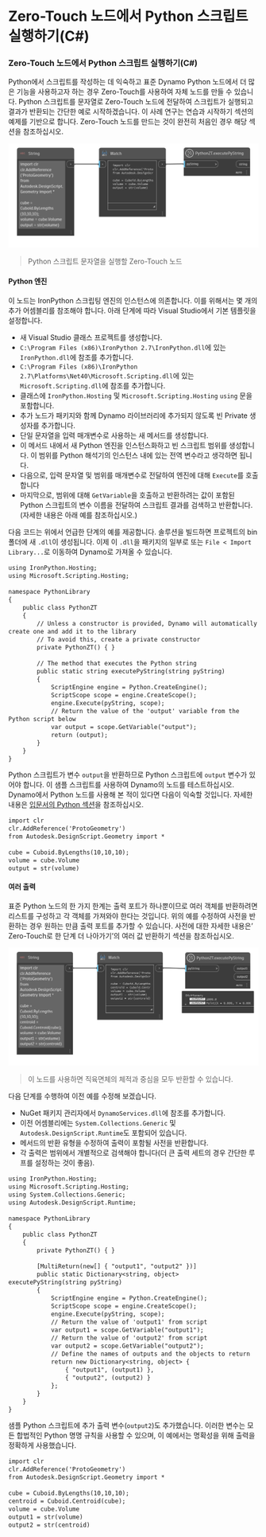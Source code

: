 # Zero-Touch 노드에서 Python 스크립트 실행하기(C#)

### Zero-Touch 노드에서 Python 스크립트 실행하기(C#) <a href="#executing-python-scripts-in-zero-touch-nodes-c" id="executing-python-scripts-in-zero-touch-nodes-c"></a>

Python에서 스크립트를 작성하는 데 익숙하고 표준 Dynamo Python 노드에서 더 많은 기능을 사용하고자 하는 경우 Zero-Touch를 사용하여 자체 노드를 만들 수 있습니다. Python 스크립트를 문자열로 Zero-Touch 노드에 전달하여 스크립트가 실행되고 결과가 반환되는 간단한 예로 시작하겠습니다. 이 사례 연구는 연습과 시작하기 섹션의 예제를 기반으로 합니다. Zero-Touch 노드를 만드는 것이 완전히 처음인 경우 해당 섹션을 참조하십시오.

![Python 스크립트 문자열을 실행할 Zero-Touch 노드](images/python-case-study.png)

> Python 스크립트 문자열을 실행할 Zero-Touch 노드

#### Python 엔진 <a href="#python-engine" id="python-engine"></a>

이 노드는 IronPython 스크립팅 엔진의 인스턴스에 의존합니다. 이를 위해서는 몇 개의 추가 어셈블리를 참조해야 합니다. 아래 단계에 따라 Visual Studio에서 기본 템플릿을 설정합니다.

* 새 Visual Studio 클래스 프로젝트를 생성합니다.
* `C:\Program Files (x86)\IronPython 2.7\IronPython.dll`에 있는 `IronPython.dll`에 참조를 추가합니다.
* `C:\Program Files (x86)\IronPython 2.7\Platforms\Net40\Microsoft.Scripting.dll`에 있는 `Microsoft.Scripting.dll`에 참조를 추가합니다.
* 클래스에 `IronPython.Hosting` 및 `Microsoft.Scripting.Hosting` `using` 문을 포함합니다.
* 추가 노드가 패키지와 함께 Dynamo 라이브러리에 추가되지 않도록 빈 Private 생성자를 추가합니다.
* 단일 문자열을 입력 매개변수로 사용하는 새 메서드를 생성합니다.
* 이 메서드 내에서 새 Python 엔진을 인스턴스화하고 빈 스크립트 범위를 생성합니다. 이 범위를 Python 해석기의 인스턴스 내에 있는 전역 변수라고 생각하면 됩니다.
* 다음으로, 입력 문자열 및 범위를 매개변수로 전달하여 엔진에 대해 `Execute`를 호출합니다
* 마지막으로, 범위에 대해 `GetVariable`을 호출하고 반환하려는 값이 포함된 Python 스크립트의 변수 이름을 전달하여 스크립트 결과를 검색하고 반환합니다. (자세한 내용은 아래 예를 참조하십시오.)

다음 코드는 위에서 언급한 단계의 예를 제공합니다. 솔루션을 빌드하면 프로젝트의 bin 폴더에 새 `.dll`이 생성됩니다. 이제 이 `.dll`을 패키지의 일부로 또는 `File < Import Library...`로 이동하여 Dynamo로 가져올 수 있습니다.

```
using IronPython.Hosting;
using Microsoft.Scripting.Hosting;

namespace PythonLibrary
{
    public class PythonZT
    {
        // Unless a constructor is provided, Dynamo will automatically create one and add it to the library
        // To avoid this, create a private constructor
        private PythonZT() { }

        // The method that executes the Python string
        public static string executePyString(string pyString)
        {
            ScriptEngine engine = Python.CreateEngine();
            ScriptScope scope = engine.CreateScope();
            engine.Execute(pyString, scope);
            // Return the value of the 'output' variable from the Python script below
            var output = scope.GetVariable("output");
            return (output);
        }
    }
}
```

Python 스크립트가 변수 `output`을 반환하므로 Python 스크립트에 `output` 변수가 있어야 합니다. 이 샘플 스크립트를 사용하여 Dynamo의 노드를 테스트하십시오. Dynamo에서 Python 노드를 사용해 본 적이 있다면 다음이 익숙할 것입니다. 자세한 내용은 [입문서의 Python 섹션](http://dynamoprimer.com/en/09\_Custom-Nodes/9-4\_Python.html)을 참조하십시오.

```
import clr
clr.AddReference('ProtoGeometry')
from Autodesk.DesignScript.Geometry import *

cube = Cuboid.ByLengths(10,10,10);
volume = cube.Volume
output = str(volume)
```

#### 여러 출력 <a href="#multiple-outputs" id="multiple-outputs"></a>

표준 Python 노드의 한 가지 한계는 출력 포트가 하나뿐이므로 여러 객체를 반환하려면 리스트를 구성하고 각 객체를 가져와야 한다는 것입니다. 위의 예를 수정하여 사전을 반환하는 경우 원하는 만큼 출력 포트를 추가할 수 있습니다. 사전에 대한 자세한 내용은’ Zero-Touch로 한 단계 더 나아가기’의 여러 값 반환하기 섹션을 참조하십시오.

![이 노드를 사용하면 직육면체의 체적과 중심을 모두 반환할 수 있습니다.](images/python-multi-case-study.png)

> 이 노드를 사용하면 직육면체의 체적과 중심을 모두 반환할 수 있습니다.

다음 단계를 수행하여 이전 예를 수정해 보겠습니다.

* NuGet 패키지 관리자에서 `DynamoServices.dll`에 참조를 추가합니다.
* 이전 어셈블리에는 `System.Collections.Generic` 및 `Autodesk.DesignScript.Runtime`도 포함되어 있습니다.
* 메서드의 반환 유형을 수정하여 출력이 포함될 사전을 반환합니다.
* 각 출력은 범위에서 개별적으로 검색해야 합니다(더 큰 출력 세트의 경우 간단한 루프를 설정하는 것이 좋음).

```
using IronPython.Hosting;
using Microsoft.Scripting.Hosting;
using System.Collections.Generic;
using Autodesk.DesignScript.Runtime;

namespace PythonLibrary
{
    public class PythonZT
    {
        private PythonZT() { }

        [MultiReturn(new[] { "output1", "output2" })]
        public static Dictionary<string, object> executePyString(string pyString)
        {
            ScriptEngine engine = Python.CreateEngine();
            ScriptScope scope = engine.CreateScope();
            engine.Execute(pyString, scope);
            // Return the value of 'output1' from script
            var output1 = scope.GetVariable("output1");
            // Return the value of 'output2' from script
            var output2 = scope.GetVariable("output2");
            // Define the names of outputs and the objects to return
            return new Dictionary<string, object> {
                { "output1", (output1) },
                { "output2", (output2) }
            };
        }
    }
}
```

샘플 Python 스크립트에 추가 출력 변수(`output2`)도 추가했습니다. 이러한 변수는 모든 합법적인 Python 명명 규칙을 사용할 수 있으며, 이 예에서는 명확성을 위해 출력을 정확하게 사용했습니다.

```
import clr
clr.AddReference('ProtoGeometry')
from Autodesk.DesignScript.Geometry import *

cube = Cuboid.ByLengths(10,10,10);
centroid = Cuboid.Centroid(cube);
volume = cube.Volume
output1 = str(volume)
output2 = str(centroid)
```
